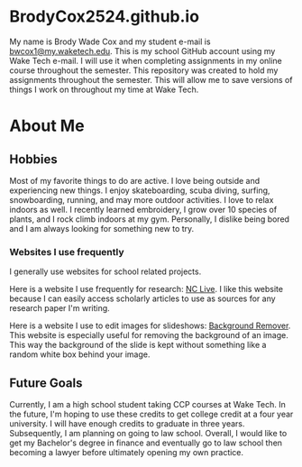 # BrodyCox2524.github.io
My name is Brody Wade Cox and my student e-mail is bwcox1@my.waketech.edu. This is my school GitHub account using my Wake Tech e-mail. I will use it when completing assignments in my online course throughout the semester. This repository was created to hold my assignments throughout the semester. This will allow me to save versions of things I work on throughout my time at Wake Tech. 
# About Me
## Hobbies
Most of my favorite things to do are active. I love being outside and experiencing new things. I enjoy skateboarding, scuba diving, surfing, snowboarding, running, and may more outdoor activities. I love to relax indoors as well. I recently learned embroidery, I grow over 10 species of plants, and I rock climb indoors at my gym. Personally, I dislike being bored and I am always looking for something new to try. 
### Websites I use frequently
I generally use websites for school related projects.  

Here is a website I use frequently for research: [NC Live](www.nclive.org).
I like this website because I can easily access scholarly articles to use as sources for any research paper I'm writing. 

Here is a website I use to edit images for slideshows: [Background Remover](www.remove.bg).
This website is especially useful for removing the background of an image. This way the background of the slide is kept without something like a random white box behind your image. 
## Future Goals
Currently, I am a high school student taking CCP courses at Wake Tech. In the future, I'm hoping to use these credits to get college credit at a four year university. I will have enough credits to graduate in three years. Subsequently, I am planning on going to law school. Overall, I would like to get my Bachelor's degree in finance and eventually go to law school then becoming a lawyer before ultimately opening my own practice. 